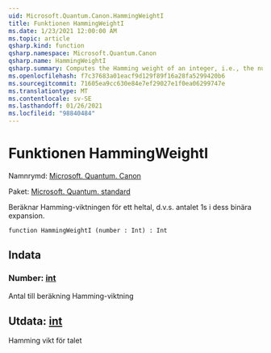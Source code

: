 ```yaml
---
uid: Microsoft.Quantum.Canon.HammingWeightI
title: Funktionen HammingWeightI
ms.date: 1/23/2021 12:00:00 AM
ms.topic: article
qsharp.kind: function
qsharp.namespace: Microsoft.Quantum.Canon
qsharp.name: HammingWeightI
qsharp.summary: Computes the Hamming weight of an integer, i.e., the number of 1s in its binary expansion.
ms.openlocfilehash: f7c37683a01eacf9d129f89f16a28fa5299420b6
ms.sourcegitcommit: 71605ea9cc630e84e7ef29027e1f0ea06299747e
ms.translationtype: MT
ms.contentlocale: sv-SE
ms.lasthandoff: 01/26/2021
ms.locfileid: "98840484"
---
```

# <a name="hammingweighti-function"></a>Funktionen HammingWeightI

Namnrymd: [Microsoft. Quantum. Canon](xref:Microsoft.Quantum.Canon)

Paket: [Microsoft. Quantum. standard](https://nuget.org/packages/Microsoft.Quantum.Standard)


Beräknar Hamming-viktningen för ett heltal, d.v.s. antalet 1s i dess binära expansion.

```qsharp
function HammingWeightI (number : Int) : Int
```


## <a name="input"></a>Indata

### <a name="number--int"></a>Number: [int](xref:microsoft.quantum.lang-ref.int)

Antal till beräkning Hamming-viktning



## <a name="output--int"></a>Utdata: [int](xref:microsoft.quantum.lang-ref.int)

Hamming vikt för talet